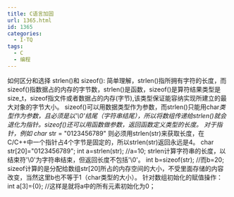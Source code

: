 ```yaml
---
title: C语言加固
url: 1365.html
id: 1365
categories:
  - I·TQ
tags:
  - C
  - 编程
---
```


如何区分和选择 strlen()和 sizeof(): 简单理解，strlen()指所拥有字符的长度，而sizeof()指数据占的内存的字节数，strlen()是函数，sizeof()是算符结果类型是size_t，sizeof指文件或者数据占的内存(字节),该类型保证能容纳实现所建立的最大对象的字节大小。 sizeof()可以用数据类型作为参数，而strlen()只能用char*类型作为参数，且必须是以'\\0'结尾（字符串结尾），所以将数组传递给strlen()就会退化为指针。sizeof()还可以用函数做参数，返回函数定义类型的长度。 对于指针，例如 char* str = "0123456789" 则必须用strlen(str)来获取长度，在C/C++中一个指针占4个字节是固定的，所以strlen(str)返回永远是4。 char str\[20\]="0123456789"; int a=strlen(str); //a=10; strlen计算字符串的长度，以结束符'\\0'为字符串结束，但返回长度不包括'\\0'。 int b=sizeof(str); //而b=20; sizeof计算的是分配给数组str\[20\]所占的内存空间的大小，不受里面存储的内容改变，当然这里b也不等于1（char类型的大小）。 针对数组初始化的赋值操作： int a\[3\]={0}; //这样是就将a中的所有元素初始化为0；